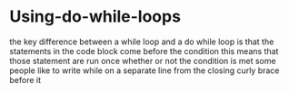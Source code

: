 # Using-do-while-loops

the key difference between a while loop and a do while loop
is that the statements in the code block come before the condition this means that those statement are run once whether or not the condition is met
some people like to write while on a separate line from the closing curly brace before it
